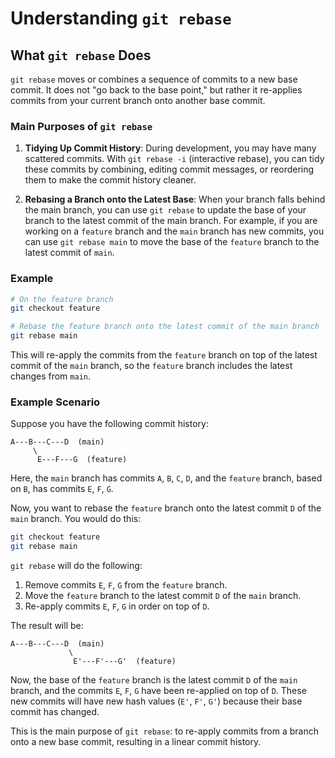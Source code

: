
# Understanding `git rebase`

## What `git rebase` Does

`git rebase` moves or combines a sequence of commits to a new base commit. It does not "go back to the base point," but rather it re-applies commits from your current branch onto another base commit.

### Main Purposes of `git rebase`

1. **Tidying Up Commit History**: During development, you may have many scattered commits. With `git rebase -i` (interactive rebase), you can tidy these commits by combining, editing commit messages, or reordering them to make the commit history cleaner.

2. **Rebasing a Branch onto the Latest Base**: When your branch falls behind the main branch, you can use `git rebase` to update the base of your branch to the latest commit of the main branch. For example, if you are working on a `feature` branch and the `main` branch has new commits, you can use `git rebase main` to move the base of the `feature` branch to the latest commit of `main`.

### Example

```bash
# On the feature branch
git checkout feature

# Rebase the feature branch onto the latest commit of the main branch
git rebase main
```

This will re-apply the commits from the `feature` branch on top of the latest commit of the `main` branch, so the `feature` branch includes the latest changes from `main`.

### Example Scenario

Suppose you have the following commit history:

```
A---B---C---D  (main)
     \
      E---F---G  (feature)
```

Here, the `main` branch has commits `A`, `B`, `C`, `D`, and the `feature` branch, based on `B`, has commits `E`, `F`, `G`.

Now, you want to rebase the `feature` branch onto the latest commit `D` of the `main` branch. You would do this:

```bash
git checkout feature
git rebase main
```

`git rebase` will do the following:

1. Remove commits `E`, `F`, `G` from the `feature` branch.
2. Move the `feature` branch to the latest commit `D` of the `main` branch.
3. Re-apply commits `E`, `F`, `G` in order on top of `D`.

The result will be:

```
A---B---C---D  (main)
             \
              E'---F'---G'  (feature)
```

Now, the base of the `feature` branch is the latest commit `D` of the `main` branch, and the commits `E`, `F`, `G` have been re-applied on top of `D`. These new commits will have new hash values (`E'`, `F'`, `G'`) because their base commit has changed.

This is the main purpose of `git rebase`: to re-apply commits from a branch onto a new base commit, resulting in a linear commit history.
